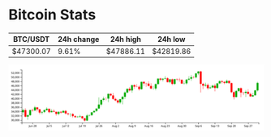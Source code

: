 # Bitcoin Stats

BTC/USDT|24h change|24h high|24h low|
|---|---|---|---|
|$47300.07|9.61%|$47886.11|$42819.86|

<img src="./chart.svg">
